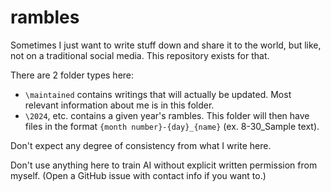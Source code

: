 # rambles
Sometimes I just want to write stuff down and share it to the world, but like, not on a traditional social media. This repository exists for that.

There are 2 folder types here:
- `\maintained` contains writings that will actually be updated. Most relevant information about me is in this folder.
- `\2024`, etc. contains a given year's rambles. This folder will then have files in the format `{month number}-{day}_{name}` (ex. 8-30_Sample text).

Don't expect any degree of consistency from what I write here.

Don't use anything here to train AI without explicit written permission from myself. (Open a GitHub issue with contact info if you want to.)